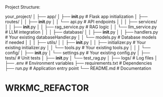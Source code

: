 Project Structure:

your_project/
│
├── app/
│   ├── __init__.py           # Flask app initialization
│   ├── routes/
│   │   ├── __init__.py
│   │   └── api.py            # API endpoints
│   │
│   ├── services/
│   │   ├── __init__.py
│   │   ├── rag_service.py    # RAG logic
│   │   └── llm_service.py    # LLM integration
│   │
│   ├── database/
│   │   ├── __init__.py
│   │   ├── handlers.py       # Your existing databaseHandler.py
│   │   └── models.py         # Database models if needed
│   │
│   ├── utils/
│   │   ├── __init__.py
│   │   ├── initializer.py    # Your existing initializer.py
│   │   └── tools.py          # Your existing tools.py
│   │
│   └── config/
│       ├── __init__.py
│       └── settings.py       # Your existing config.py
│
├── tests/                    # Unit tests
│   ├── __init__.py
│   └── test_rag.py
│
├── logs/                     # Log files
│
├── .env                      # Environment variables
├── requirements.txt          # Dependencies
├── run.py                    # Application entry point
└── README.md                 # Documentation

# WRKMC_REFACTOR
